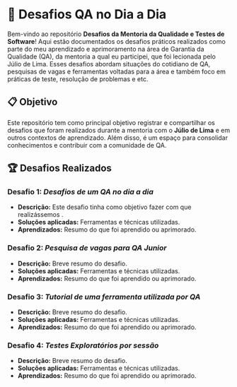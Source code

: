 # 🧪 Desafios QA no Dia a Dia

Bem-vindo ao repositório **Desafios da Mentoria da Qualidade e Testes de Software**! Aqui estão documentados os desafios práticos realizados como parte do meu aprendizado e aprimoramento na área de Garantia da Qualidade (QA), da mentoria a qual eu participei, que foi lecionada pelo Júlio de Lima. Esses desafios abordam situações do cotidiano de QA, pesquisas de vagas e ferramentas voltadas para a área e também foco em práticas de teste, resolução de problemas e etc.

## 📋 Objetivo

Este repositório tem como principal objetivo registrar e compartilhar os desafios que foram realizados durante a mentoria com o **Júlio de Lima** e em outros contextos de aprendizado. Além disso, é um espaço para consolidar conhecimentos e contribuir com a comunidade de QA.

## 🏆 Desafios Realizados

### Desafio 1: *Desafios de um QA no dia a dia*
- **Descrição:** Este desafio tinha como objetivo fazer com que realizássemos .
- **Soluções aplicadas:** Ferramentas e técnicas utilizadas.
- **Aprendizados:** Resumo do que foi aprendido ou aprimorado.

### Desafio 2: *Pesquisa de vagas para QA Junior*
- **Descrição:** Breve resumo do desafio.
- **Soluções aplicadas:** Ferramentas e técnicas utilizadas.
- **Aprendizados:** Resumo do que foi aprendido ou aprimorado.

### Desafio 3: *Tutorial de uma ferramenta utilizada por QA*
- **Descrição:** Breve resumo do desafio.
- **Soluções aplicadas:** Ferramentas e técnicas utilizadas.
- **Aprendizados:** Resumo do que foi aprendido ou aprimorado.

### Desafio 4: *Testes Exploratórios por sessão*
- **Descrição:** Breve resumo do desafio.
- **Soluções aplicadas:** Ferramentas e técnicas utilizadas.
- **Aprendizados:** Resumo do que foi aprendido ou aprimorado.
